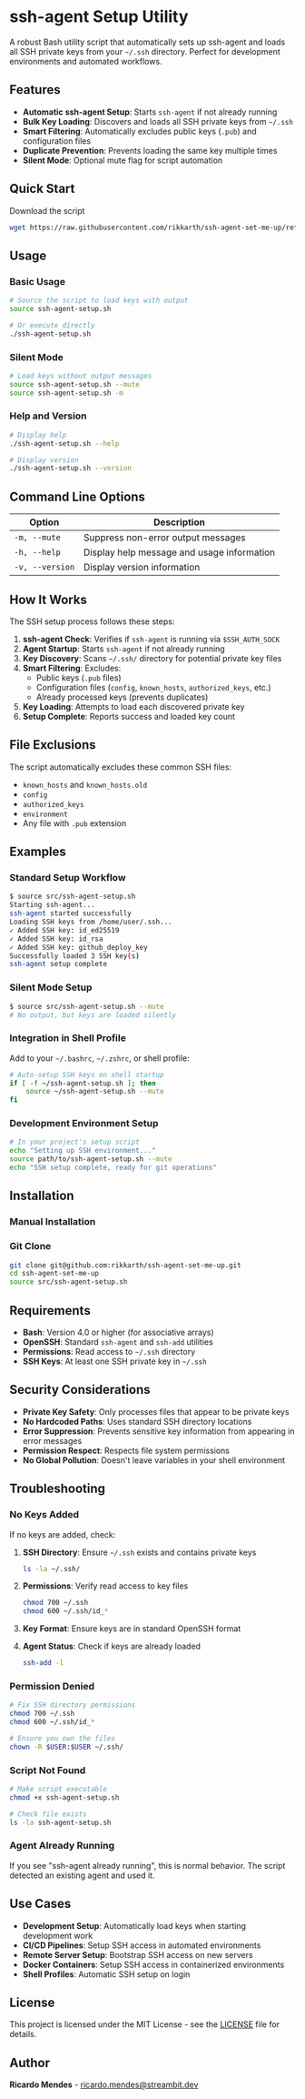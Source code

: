# ssh-agent Setup Utility

A robust Bash utility script that automatically sets up ssh-agent and loads all SSH private keys from your `~/.ssh` directory. Perfect for development environments and automated workflows.

## Features

- **Automatic ssh-agent Setup**: Starts `ssh-agent` if not already running
- **Bulk Key Loading**: Discovers and loads all SSH private keys from `~/.ssh`
- **Smart Filtering**: Automatically excludes public keys (`.pub`) and configuration files
- **Duplicate Prevention**: Prevents loading the same key multiple times
- **Silent Mode**: Optional mute flag for script automation

## Quick Start

Download the script
```bash
wget https://raw.githubusercontent.com/rikkarth/ssh-agent-set-me-up/refs/heads/master/src/ssh-agent-setup.sh
```

## Usage

### Basic Usage

```bash
# Source the script to load keys with output
source ssh-agent-setup.sh

# Or execute directly
./ssh-agent-setup.sh
```

### Silent Mode

```bash
# Load keys without output messages
source ssh-agent-setup.sh --mute
source ssh-agent-setup.sh -m
```

### Help and Version

```bash
# Display help
./ssh-agent-setup.sh --help

# Display version
./ssh-agent-setup.sh --version
```

## Command Line Options

| Option | Description |
|--------|-------------|
| `-m, --mute` | Suppress non-error output messages |
| `-h, --help` | Display help message and usage information |
| `-v, --version` | Display version information |

## How It Works

The SSH setup process follows these steps:

1. **ssh-agent Check**: Verifies if `ssh-agent` is running via `$SSH_AUTH_SOCK`
2. **Agent Startup**: Starts `ssh-agent` if not already running
3. **Key Discovery**: Scans `~/.ssh/` directory for potential private key files
4. **Smart Filtering**: Excludes:
   - Public keys (`.pub` files)
   - Configuration files (`config`, `known_hosts`, `authorized_keys`, etc.)
   - Already processed keys (prevents duplicates)
5. **Key Loading**: Attempts to load each discovered private key
6. **Setup Complete**: Reports success and loaded key count

## File Exclusions

The script automatically excludes these common SSH files:

- `known_hosts` and `known_hosts.old`
- `config`
- `authorized_keys`
- `environment`
- Any file with `.pub` extension

## Examples

### Standard Setup Workflow

```bash
$ source src/ssh-agent-setup.sh
Starting ssh-agent...
ssh-agent started successfully
Loading SSH keys from /home/user/.ssh...
✓ Added SSH key: id_ed25519
✓ Added SSH key: id_rsa
✓ Added SSH key: github_deploy_key
Successfully loaded 3 SSH key(s)
ssh-agent setup complete
```

### Silent Mode Setup

```bash
$ source src/ssh-agent-setup.sh --mute
# No output, but keys are loaded silently
```

### Integration in Shell Profile

Add to your `~/.bashrc`, `~/.zshrc`, or shell profile:

```bash
# Auto-setup SSH keys on shell startup
if [ -f ~/ssh-agent-setup.sh ]; then
    source ~/ssh-agent-setup.sh --mute
fi
```

### Development Environment Setup

```bash
# In your project's setup script
echo "Setting up SSH environment..."
source path/to/ssh-agent-setup.sh --mute
echo "SSH setup complete, ready for git operations"
```

## Installation

### Manual Installation

### Git Clone

```bash
git clone git@github.com:rikkarth/ssh-agent-set-me-up.git
cd ssh-agent-set-me-up
source src/ssh-agent-setup.sh
```

## Requirements

- **Bash**: Version 4.0 or higher (for associative arrays)
- **OpenSSH**: Standard `ssh-agent` and `ssh-add` utilities
- **Permissions**: Read access to `~/.ssh` directory
- **SSH Keys**: At least one SSH private key in `~/.ssh`

## Security Considerations

- **Private Key Safety**: Only processes files that appear to be private keys
- **No Hardcoded Paths**: Uses standard SSH directory locations
- **Error Suppression**: Prevents sensitive key information from appearing in error messages
- **Permission Respect**: Respects file system permissions
- **No Global Pollution**: Doesn't leave variables in your shell environment

## Troubleshooting

### No Keys Added

If no keys are added, check:

1. **SSH Directory**: Ensure `~/.ssh` exists and contains private keys
   ```bash
   ls -la ~/.ssh/
   ```

2. **Permissions**: Verify read access to key files
   ```bash
   chmod 700 ~/.ssh
   chmod 600 ~/.ssh/id_*
   ```

3. **Key Format**: Ensure keys are in standard OpenSSH format
4. **Agent Status**: Check if keys are already loaded
   ```bash
   ssh-add -l
   ```

### Permission Denied

```bash
# Fix SSH directory permissions
chmod 700 ~/.ssh
chmod 600 ~/.ssh/id_*

# Ensure you own the files
chown -R $USER:$USER ~/.ssh/
```

### Script Not Found

```bash
# Make script executable
chmod +x ssh-agent-setup.sh

# Check file exists
ls -la ssh-agent-setup.sh
```

### Agent Already Running

If you see "ssh-agent already running", this is normal behavior. The script detected an existing agent and used it.

## Use Cases

- **Development Setup**: Automatically load keys when starting development work
- **CI/CD Pipelines**: Setup SSH access in automated environments
- **Remote Server Setup**: Bootstrap SSH access on new servers
- **Docker Containers**: Setup SSH access in containerized environments
- **Shell Profiles**: Automatic SSH setup on login

## License

This project is licensed under the MIT License - see the [LICENSE](LICENSE) file for details.

## Author

**Ricardo Mendes** - ricardo.mendes@streambit.dev
